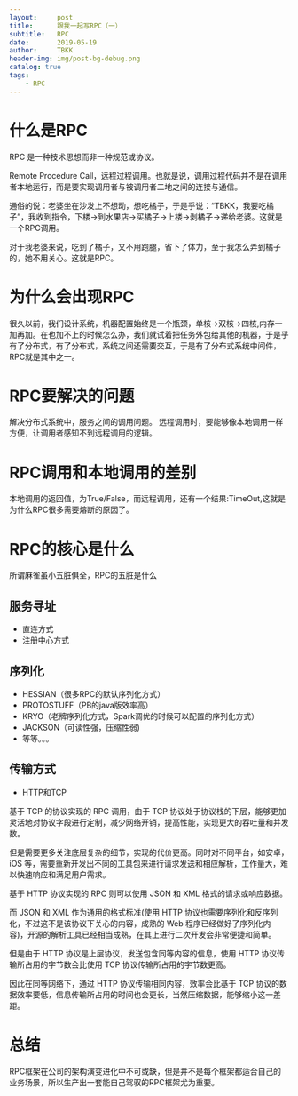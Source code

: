 ```yaml
---
layout:     post
title:      跟我一起写RPC（一）
subtitle:   RPC
date:       2019-05-19
author:     TBKK
header-img: img/post-bg-debug.png
catalog: true
tags:
    - RPC
---
```



# 什么是RPC

RPC 是一种技术思想而非一种规范或协议。

Remote Procedure Call，远程过程调用。也就是说，调用过程代码并不是在调用者本地运行，而是要实现调用者与被调用者二地之间的连接与通信。

通俗的说：老婆坐在沙发上不想动，想吃橘子，于是乎说：“TBKK，我要吃橘子”，我收到指令，下楼->到水果店->买橘子->上楼->剥橘子->递给老婆。这就是一个RPC调用。

对于我老婆来说，吃到了橘子，又不用跑腿，省下了体力，至于我怎么弄到橘子的，她不用关心。这就是RPC。

# 为什么会出现RPC
很久以前，我们设计系统，机器配置始终是一个瓶颈，单核->双核->四核,内存一加再加。在也加不上的时候怎么办，我们就试着把任务外包给其他的机器，于是乎有了分布式，有了分布式，系统之间还需要交互，于是有了分布式系统中间件，RPC就是其中之一。


# RPC要解决的问题
解决分布式系统中，服务之间的调用问题。
远程调用时，要能够像本地调用一样方便，让调用者感知不到远程调用的逻辑。

# RPC调用和本地调用的差别
本地调用的返回值，为True/False，而远程调用，还有一个结果:TimeOut,这就是为什么RPC很多需要熔断的原因了。

# RPC的核心是什么
所谓麻雀虽小五脏俱全，RPC的五脏是什么

## 服务寻址
* 直连方式
* 注册中心方式
## 序列化
* HESSIAN（很多RPC的默认序列化方式）
* PROTOSTUFF（PB的java版效率高）
* KRYO（老牌序列化方式，Spark调优的时候可以配置的序列化方式）
* JACKSON（可读性强，压缩性弱)
* 等等。。。
## 传输方式
* HTTP和TCP

基于 TCP 的协议实现的 RPC 调用，由于 TCP 协议处于协议栈的下层，能够更加灵活地对协议字段进行定制，减少网络开销，提高性能，实现更大的吞吐量和并发数。

但是需要更多关注底层复杂的细节，实现的代价更高。同时对不同平台，如安卓，iOS 等，需要重新开发出不同的工具包来进行请求发送和相应解析，工作量大，难以快速响应和满足用户需求。

基于 HTTP 协议实现的 RPC 则可以使用 JSON 和 XML 格式的请求或响应数据。

而 JSON 和 XML 作为通用的格式标准(使用 HTTP 协议也需要序列化和反序列化，不过这不是该协议下关心的内容，成熟的 Web 程序已经做好了序列化内容)，开源的解析工具已经相当成熟，在其上进行二次开发会非常便捷和简单。

但是由于 HTTP 协议是上层协议，发送包含同等内容的信息，使用 HTTP 协议传输所占用的字节数会比使用 TCP 协议传输所占用的字节数更高。

因此在同等网络下，通过 HTTP 协议传输相同内容，效率会比基于 TCP 协议的数据效率要低，信息传输所占用的时间也会更长，当然压缩数据，能够缩小这一差距。

# 总结
RPC框架在公司的架构演变进化中不可或缺，但是并不是每个框架都适合自己的业务场景，所以生产出一套能自己驾驭的RPC框架尤为重要。


 

